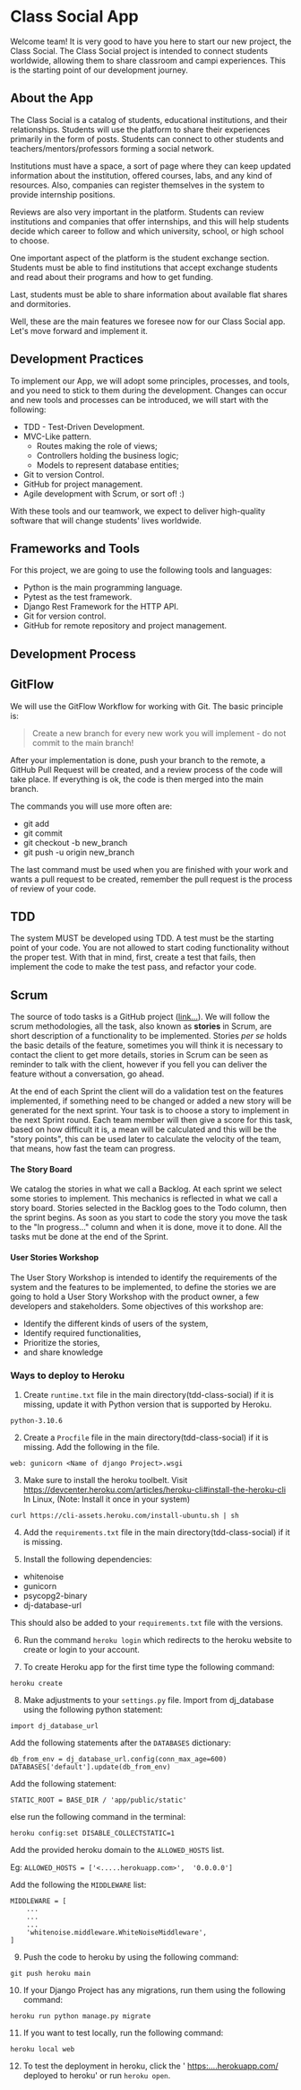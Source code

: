 # Class Social App

Welcome team! It is very good to have you here to start our new project, the Class Social. The Class Social project
is intended to connect students worldwide, allowing them to share classroom and campi experiences. This is the
starting point of our development journey.

## About the App

The Class Social is a catalog of students, educational institutions, and their relationships. Students will use the
platform to share their experiences primarily in the form of posts. Students can connect to other students and
teachers/mentors/professors forming a social network.

Institutions must have a space, a sort of page where they can keep updated information about the institution, offered
courses, labs, and any kind of resources. Also, companies can register themselves in the system to provide internship
positions.

Reviews are also very important in the platform. Students can review institutions and companies that offer internships,
and this will help students decide which career to follow and which university, school, or high school to choose.

One important aspect of the platform is the student exchange section. Students must be able to find institutions that
accept exchange students and read about their programs and how to get funding.

Last, students must be able to share information about available flat shares and dormitories.

Well, these are the main features we foresee now for our Class Social app. Let's move forward and implement it.

## Development Practices

To implement our App, we will adopt some principles, processes, and tools, and you need to stick to them during the
development. Changes can occur and new tools and processes can be introduced, we will start with the following:

- TDD - Test-Driven Development.
- MVC-Like pattern.
  - Routes making the role of views;
  - Controllers holding the business logic;
  - Models to represent database entities;
- Git to version Control.
- GitHub for project management.
- Agile development with Scrum, or sort of! :)

With these tools and our teamwork, we expect to deliver high-quality software that will change students' lives
worldwide.

## Frameworks and Tools

For this project, we are going to use the following tools and languages:

- Python is the main programming language.
- Pytest as the test framework.
- Django Rest Framework for the HTTP API.
- Git for version control.
- GitHub for remote repository and project management.


## Development Process

## GitFlow

We will use the GitFlow Workflow for working with Git. The basic principle is:

> Create a new branch for every new work you will implement - do not commit to the main branch!

After your implementation is done, push your branch to the remote, a GitHub Pull Request will be created, and a review
process of the code will take place. If everything is ok, the code is then merged into the main branch.

The commands you will use more often are:

- git add
- git commit
- git checkout -b new_branch
- git push -u origin new_branch

The last command must be used when you are finished with your work and wants a pull request to be created, remember
the pull request is the process of review of your code.

## TDD

The system MUST be developed using TDD. A test must be the starting point of your code. You are not allowed to start
coding functionality without the proper test. With that in mind, first, create a test that fails, then implement the
code to make the test pass, and refactor your code.

## Scrum

The source of todo tasks is a GitHub project ([link...](https://github.com/orgs/dci-python-backend-assignments/projects/1/views/1)).
We will follow the scrum methodologies, all the task, also known as **stories** in Scrum, are short description of a
functionality to be implemented. Stories *per se* holds the basic details of the feature, sometimes you will think it is
necessary to contact the client to get more details, stories in Scrum can be seen as reminder to talk with the client,
however if you fell you can deliver the feature without a conversation, go ahead.

At the end of each Sprint the client will do a validation test on the features implemented, if something need to be
changed or added a new story will be generated for the next sprint. Your task is to choose a story to implement in the
next Sprint round. Each team member will then give a score for this task, based on how difficult it is, a mean will be 
calculated and this will be the "story points", this can be used later to calculate the velocity of the team, 
that means, how fast the team can progress.

#### The Story Board

We catalog the stories in what we call a Backlog. At each sprint we select some stories to implement. This mechanics is
reflected in what we call a story board. Stories selected in the Backlog goes to the Todo column, then the sprint
begins. As soon as you start to code the story you move the task to the "In progress..." column and when it is done, 
move it to done. All the tasks mut be done at the end of the Sprint.

#### User Stories Workshop

The User Story Workshop is intended to identify the requirements of the system and the features to be implemented,
to define the stories we are going to hold a User Story Workshop with the product owner, a few developers and 
stakeholders. Some objectives of this workshop are:

- Identify the different kinds of users of the system,
- Identify required functionalities,
- Prioritize the stories,
- and share knowledge

### Ways to deploy to Heroku

1. Create `runtime.txt` file in the main directory(tdd-class-social) if it is missing, update it with Python version that is supported by Heroku.

```python-3.10.6```

2. Create a `Procfile` file in the main directory(tdd-class-social) if it is missing. Add the following in the file.

```web: gunicorn <Name of django Project>.wsgi```

3. Make sure to install the heroku toolbelt. Visit https://devcenter.heroku.com/articles/heroku-cli#install-the-heroku-cli
In Linux, (Note: Install it once in your system)

```commandline
curl https://cli-assets.heroku.com/install-ubuntu.sh | sh
```

4. Add the `requirements.txt` file in the main directory(tdd-class-social) if it is missing.

5. Install the following dependencies:

- whitenoise
- gunicorn
- psycopg2-binary
- dj-database-url

This should also be added to your `requirements.txt` file with the versions.

6. Run the command `heroku login` which redirects to the heroku website to create or login to your account.

7. To create Heroku app for the first time type the following command:

```commandline
heroku create
```

8. Make adjustments to your ```settings.py``` file.
Import from dj_database using the following python statement:

```import dj_database_url```

Add the following statements after the `DATABASES` dictionary:

```
db_from_env = dj_database_url.config(conn_max_age=600)
DATABASES['default'].update(db_from_env)
```

Add the following statement:

```STATIC_ROOT = BASE_DIR / 'app/public/static'```

else run the following command in the terminal:

```commandline
heroku config:set DISABLE_COLLECTSTATIC=1
```

Add the provided heroku domain to the `ALLOWED_HOSTS` list.

Eg: `ALLOWED_HOSTS = ['<.....herokuapp.com>',  '0.0.0.0']`

Add the following the `MIDDLEWARE` list:

```
MIDDLEWARE = [
    ...
    ...
    ...
    'whitenoise.middleware.WhiteNoiseMiddleware',
]
```

9. Push the code to heroku by using the following command:

```commandline
git push heroku main
```

10. If your Django Project has any migrations, run them using the following command:

```commandline
heroku run python manage.py migrate
```

11. If you want to test locally, run the following command:

```commandline
heroku local web
```

12. To test the deployment in heroku, click the ' <https:....herokuapp.com/> deployed to heroku' or run `heroku open`.